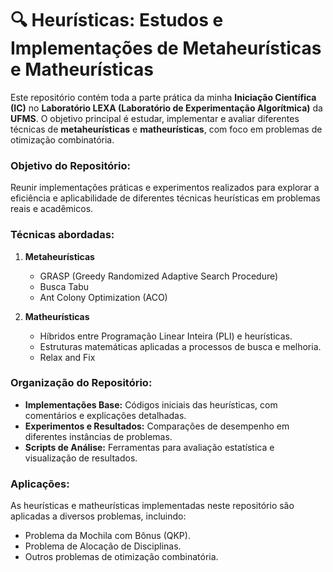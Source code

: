 # 🔍 Heurísticas: Estudos e Implementações de Metaheurísticas e Matheurísticas  

Este repositório contém toda a parte prática da minha **Iniciação Científica (IC)** no **Laboratório LEXA (Laboratório de Experimentação Algorítmica)** da **UFMS**. O objetivo principal é estudar, implementar e avaliar diferentes técnicas de **metaheurísticas** e **matheurísticas**, com foco em problemas de otimização combinatória.  

### Objetivo do Repositório:
Reunir implementações práticas e experimentos realizados para explorar a eficiência e aplicabilidade de diferentes técnicas heurísticas em problemas reais e acadêmicos.  

### Técnicas abordadas:
1. **Metaheurísticas**  
   - GRASP (Greedy Randomized Adaptive Search Procedure)   
   - Busca Tabu  
   - Ant Colony Optimization (ACO)  

2. **Matheurísticas**  
   - Híbridos entre Programação Linear Inteira (PLI) e heurísticas.  
   - Estruturas matemáticas aplicadas a processos de busca e melhoria.
   - Relax and Fix 

### Organização do Repositório:
- **Implementações Base:** Códigos iniciais das heurísticas, com comentários e explicações detalhadas.  
- **Experimentos e Resultados:** Comparações de desempenho em diferentes instâncias de problemas.  
- **Scripts de Análise:** Ferramentas para avaliação estatística e visualização de resultados.  

### Aplicações:
As heurísticas e matheurísticas implementadas neste repositório são aplicadas a diversos problemas, incluindo:  
- Problema da Mochila com Bônus (QKP).  
- Problema de Alocação de Disciplinas.  
- Outros problemas de otimização combinatória.  
